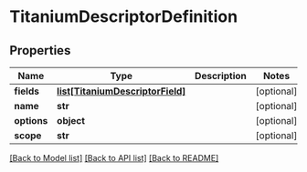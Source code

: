 # TitaniumDescriptorDefinition


## Properties
Name | Type | Description | Notes
------------ | ------------- | ------------- | -------------
**fields** | [**list[TitaniumDescriptorField]**](TitaniumDescriptorField.md) |  | [optional] 
**name** | **str** |  | [optional] 
**options** | **object** |  | [optional] 
**scope** | **str** |  | [optional] 

[[Back to Model list]](../README.md#documentation-for-models) [[Back to API list]](../README.md#documentation-for-api-endpoints) [[Back to README]](../README.md)


